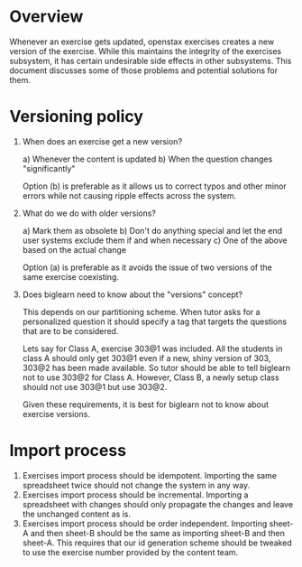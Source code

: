 # Overview

Whenever an exercise gets updated, openstax exercises creates a new
version of the exercise.  While this maintains the integrity of the
exercises subsystem, it has certain undesirable side effects in other
subsystems.  This document discusses some of those problems and
potential solutions for them.


# Versioning policy


1.  When does an exercise get a new version?

    a)  Whenever the content is updated
    b)  When the question changes "significantly"

    Option (b) is preferable as it allows us to correct typos and
    other minor errors while not causing ripple effects across the
    system.

2.  What do we do with older versions?

    a)  Mark them as obsolete
    b)  Don't do anything special and let the end user systems exclude
        them if and when necessary
    c)  One of the above based on the actual change

    Option (a) is preferable as it avoids the issue of two versions of
    the same exercise coexisting.


3.  Does biglearn need to know about the "versions" concept?

    This depends on our partitioning scheme.   When tutor asks for a
    personalized question it should specify a tag that targets the
    questions that are to be considered.

    Lets say for Class A, exercise 303@1 was included.  All the students
    in class A should only get 303@1 even if a new, shiny version of 303,
    303@2 has been made available.  So tutor should be able to tell
    biglearn not to use 303@2 for Class A.  However, Class B, a newly
    setup class should not use 303@1 but use 303@2.

    Given these requirements, it is best for biglearn not to know about
    exercise versions.


# Import process

1.  Exercises import process should be idempotent.  Importing the same
    spreadsheet twice should not change the system in any way.
2.  Exercises import process should be incremental.  Importing a
    spreadsheet with changes should only propagate the changes and leave
    the unchanged content as is.
3.  Exercises import process should be order independent.  Importing sheet-A
    and then sheet-B should be the same as importing sheet-B and then sheet-A.
    This requires that our id generation scheme should be tweaked to use the
    exercise number provided by the content team.

